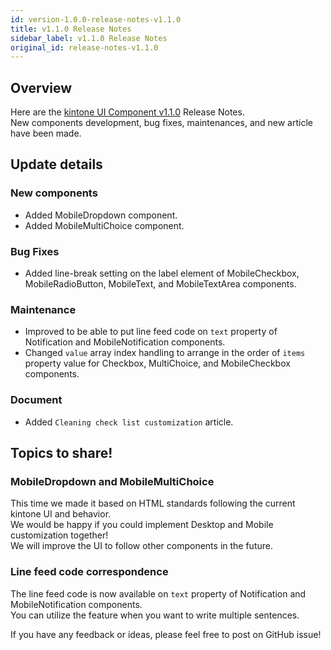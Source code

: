 ```yaml
---
id: version-1.0.0-release-notes-v1.1.0
title: v1.1.0 Release Notes
sidebar_label: v1.1.0 Release Notes
original_id: release-notes-v1.1.0
---
```


## Overview

Here are the [kintone UI Component v1.1.0](https://github.com/kintone-labs/kintone-ui-component/releases/tag/v1.1.0) Release Notes.<br>
New components development, bug fixes, maintenances, and new article have been made.

## Update details
### New components
- Added MobileDropdown component.
- Added MobileMultiChoice component.

### Bug Fixes
- Added line-break setting on the label element of MobileCheckbox, MobileRadioButton, MobileText, and MobileTextArea components.

### Maintenance
- Improved to be able to put line feed code on `text` property of Notification and MobileNotification components.
- Changed `value` array index handling to arrange in the order of `items` property value for Checkbox, MultiChoice, and MobileCheckbox components.

### Document
- Added `Cleaning check list customization` article.

## Topics to share!
### MobileDropdown and MobileMultiChoice
This time we made it based on HTML standards following the current kintone UI and behavior.<br>
We would be happy if you could implement Desktop and Mobile customization together!<br>
We will improve the UI to follow other components in the future.

### Line feed code correspondence
The line feed code is now available on `text` property of Notification and MobileNotification components.<br>
You can utilize the feature when you want to write multiple sentences.

If you have any feedback or ideas, please feel free to post on GitHub issue!
